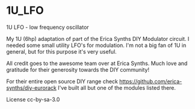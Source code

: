 # 1U_LFO
1U LFO - low frequency oscillator

My 1U (6hp) adaptation of part of the Erica Synths DIY Modulator circuit. 
I needed some small utility LFO's for modulation. I'm not a big fan of 1U in general, but for this purpose it's very useful.

All credit goes to the awesome team over at Erica Synths. Much love and gratitude for their generosity towards the DIY community! 

For their entire open source DIY range check https://github.com/erica-synths/diy-eurorack
I've built all but one of the modules listed there.


License
cc-by-sa-3.0
